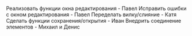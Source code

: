 Реализовать функции окна редактирования - Павел
Исправить ошибки с окном редактирования - Павел
Переделать вилку/слияние - Катя
Сделать функции сохранения/открытия - Иван
Внедрить соединение элементов - Михаил и Денис
